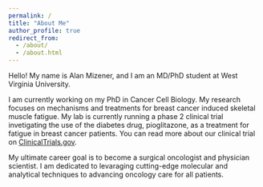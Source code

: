 ```yaml
---
permalink: /
title: "About Me"
author_profile: true
redirect_from: 
  - /about/
  - /about.html
---
```


Hello! My name is Alan Mizener, and I am an MD/PhD student at West Virginia University.

I am currently working on my PhD in Cancer Cell Biology. My research focuses on mechanisms and treatments for breast cancer induced skeletal muscle fatigue. My lab is currently running a phase 2 clinical trial invetigating the use of the diabetes drug, pioglitazone, as a treatment for fatigue in breast cancer patients. You can read more about our clinical trial on [ClinicalTrials.gov](https://www.clinicaltrials.gov/study/NCT05013255?cond=Breast%20Cancer&intr=Pioglitazone&rank=1).

My ultimate career goal is to become a surgical oncologist and physician scientist. I am dedicated to levaraging cutting-edge molecular and analytical techniques to advancing oncology care for all patients.
